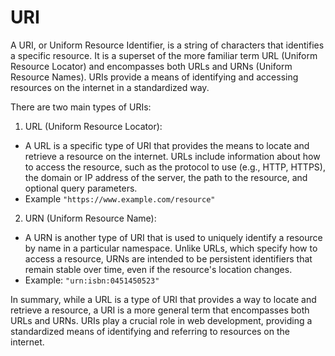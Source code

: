 # URI

A URI, or Uniform Resource Identifier, is a string of characters that identifies a specific
resource. It is a superset of the more familiar term URL (Uniform Resource Locator) and
encompasses both URLs and URNs (Uniform Resource Names). URIs provide a means of identifying
and accessing resources on the internet in a standardized way.

There are two main types of URIs:

1. URL (Uniform Resource Locator):
- A URL is a specific type of URI that provides the means to locate and retrieve a resource on
the internet. URLs include information about how to access the resource, such as the protocol
to use (e.g., HTTP, HTTPS), the domain or IP address of the server, the path to the resource,
and optional query parameters.
- Example `"https://www.example.com/resource"`

2. URN (Uniform Resource Name):
- A URN is another type of URI that is used to uniquely identify a resource by name in a
particular namespace. Unlike URLs, which specify how to access a resource, URNs are intended
to be persistent identifiers that remain stable over time, even if the resource's location
changes.
- Example: `"urn:isbn:0451450523"`

In summary, while a URL is a type of URI that provides a way to locate and retrieve a resource,
a URI is a more general term that encompasses both URLs and URNs. URIs play a crucial role in
web development, providing a standardized means of identifying and referring to resources on
the internet.
